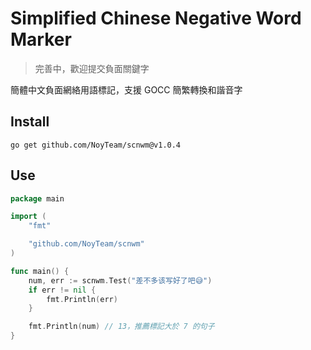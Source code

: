 # Simplified Chinese Negative Word Marker

> 完善中，歡迎提交負面關鍵字

簡體中文負面網絡用語標記，支援 GOCC 簡繁轉換和諧音字

## Install

```
go get github.com/NoyTeam/scnwm@v1.0.4
```

## Use

```go
package main

import (
    "fmt"

    "github.com/NoyTeam/scnwm"
)

func main() {
    num, err := scnwm.Test("差不多该写好了吧😅")
    if err != nil {
        fmt.Println(err)
    }

    fmt.Println(num) // 13，推薦標記大於 7 的句子
}
```